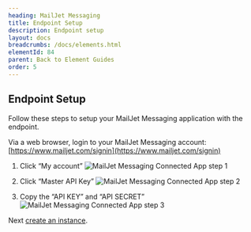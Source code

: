 ```yaml
---
heading: MailJet Messaging
title: Endpoint Setup
description: Endpoint setup
layout: docs
breadcrumbs: /docs/elements.html
elementId: 84
parent: Back to Element Guides
order: 5
---
```


## Endpoint Setup

Follow these steps to setup your MailJet Messaging application with the endpoint.

Via a web browser, login to your MailJet Messaging account:
[https://www.mailjet.com/signin](https://www.mailjet.com/signin)

1. Click “My account”
![MailJet Messaging Connected App step 1](http://cloud-elements.com/wp-content/uploads/2015/04/MailJetAPI1.png)

2. Click “Master API Key”
![MailJet Messaging Connected App step 2](http://cloud-elements.com/wp-content/uploads/2015/04/MailJetAPI2.png)

3. Copy the “API KEY” and “API SECRET”
![MailJet Messaging Connected App step 3](http://cloud-elements.com/wp-content/uploads/2015/04/MailJetAPI3.png)

Next [create an instance](mailjet-messaging-create-instance.html).
